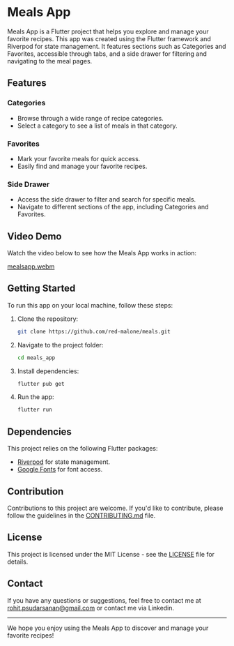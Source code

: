 # Meals App

Meals App is a Flutter project that helps you explore and manage your favorite recipes. This app was created using the Flutter framework and Riverpod for state management. It features sections such as Categories and Favorites, accessible through tabs, and a side drawer for filtering and navigating to the meal pages.

## Features

### Categories
- Browse through a wide range of recipe categories.
- Select a category to see a list of meals in that category.

### Favorites
- Mark your favorite meals for quick access.
- Easily find and manage your favorite recipes.

### Side Drawer
- Access the side drawer to filter and search for specific meals.
- Navigate to different sections of the app, including Categories and Favorites.

## Video Demo

Watch the video below to see how the Meals App works in action:

[mealsapp.webm](https://github.com/red-malone/meals/assets/96327578/f92fc693-5c25-4155-99b0-a232189563a6)

## Getting Started

To run this app on your local machine, follow these steps:

1. Clone the repository:

   ```bash
   git clone https://github.com/red-malone/meals.git
   ```

2. Navigate to the project folder:

   ```bash
   cd meals_app
   ```

3. Install dependencies:

   ```bash
   flutter pub get
   ```

4. Run the app:

   ```bash
   flutter run
   ```

## Dependencies

This project relies on the following Flutter packages:

- [Riverpod](https://pub.dev/packages/riverpod) for state management.
- [Google Fonts](https://pub.dev/packages/google_fonts) for font access.

## Contribution

Contributions to this project are welcome. If you'd like to contribute, please follow the guidelines in the [CONTRIBUTING.md](CONTRIBUTING.md) file.

## License

This project is licensed under the MIT License - see the [LICENSE](LICENSE) file for details.

## Contact

If you have any questions or suggestions, feel free to contact me at rohit.psudarsanan@gmail.com or contact me via Linkedin.

---

We hope you enjoy using the Meals App to discover and manage your favorite recipes!
